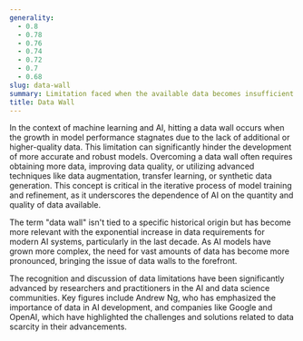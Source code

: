 ```yaml
---
generality:
  - 0.8
  - 0.78
  - 0.76
  - 0.74
  - 0.72
  - 0.7
  - 0.68
slug: data-wall
summary: Limitation faced when the available data becomes insufficient for further training or improving machine learning models.
title: Data Wall
---
```


In the context of machine learning and AI, hitting a data wall occurs when the growth in model performance stagnates due to the lack of additional or higher-quality data. This limitation can significantly hinder the development of more accurate and robust models. Overcoming a data wall often requires obtaining more data, improving data quality, or utilizing advanced techniques like data augmentation, transfer learning, or synthetic data generation. This concept is critical in the iterative process of model training and refinement, as it underscores the dependence of AI on the quantity and quality of data available.

The term "data wall" isn't tied to a specific historical origin but has become more relevant with the exponential increase in data requirements for modern AI systems, particularly in the last decade. As AI models have grown more complex, the need for vast amounts of data has become more pronounced, bringing the issue of data walls to the forefront.

The recognition and discussion of data limitations have been significantly advanced by researchers and practitioners in the AI and data science communities. Key figures include Andrew Ng, who has emphasized the importance of data in AI development, and companies like Google and OpenAI, which have highlighted the challenges and solutions related to data scarcity in their advancements.
